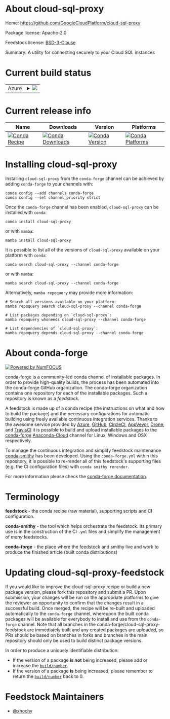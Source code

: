 About cloud-sql-proxy
=====================

Home: https://github.com/GoogleCloudPlatform/cloud-sql-proxy

Package license: Apache-2.0

Feedstock license: [BSD-3-Clause](https://github.com/conda-forge/cloud-sql-proxy-feedstock/blob/main/LICENSE.txt)

Summary: A utility for connecting securely to your Cloud SQL instances

Current build status
====================


<table>
    
  <tr>
    <td>Azure</td>
    <td>
      <details>
        <summary>
          <a href="https://dev.azure.com/conda-forge/feedstock-builds/_build/latest?definitionId=17841&branchName=main">
            <img src="https://dev.azure.com/conda-forge/feedstock-builds/_apis/build/status/cloud-sql-proxy-feedstock?branchName=main">
          </a>
        </summary>
        <table>
          <thead><tr><th>Variant</th><th>Status</th></tr></thead>
          <tbody><tr>
              <td>linux_64</td>
              <td>
                <a href="https://dev.azure.com/conda-forge/feedstock-builds/_build/latest?definitionId=17841&branchName=main">
                  <img src="https://dev.azure.com/conda-forge/feedstock-builds/_apis/build/status/cloud-sql-proxy-feedstock?branchName=main&jobName=linux&configuration=linux%20linux_64_" alt="variant">
                </a>
              </td>
            </tr><tr>
              <td>osx_64</td>
              <td>
                <a href="https://dev.azure.com/conda-forge/feedstock-builds/_build/latest?definitionId=17841&branchName=main">
                  <img src="https://dev.azure.com/conda-forge/feedstock-builds/_apis/build/status/cloud-sql-proxy-feedstock?branchName=main&jobName=osx&configuration=osx%20osx_64_" alt="variant">
                </a>
              </td>
            </tr><tr>
              <td>win_64</td>
              <td>
                <a href="https://dev.azure.com/conda-forge/feedstock-builds/_build/latest?definitionId=17841&branchName=main">
                  <img src="https://dev.azure.com/conda-forge/feedstock-builds/_apis/build/status/cloud-sql-proxy-feedstock?branchName=main&jobName=win&configuration=win%20win_64_" alt="variant">
                </a>
              </td>
            </tr>
          </tbody>
        </table>
      </details>
    </td>
  </tr>
</table>

Current release info
====================

| Name | Downloads | Version | Platforms |
| --- | --- | --- | --- |
| [![Conda Recipe](https://img.shields.io/badge/recipe-cloud--sql--proxy-green.svg)](https://anaconda.org/conda-forge/cloud-sql-proxy) | [![Conda Downloads](https://img.shields.io/conda/dn/conda-forge/cloud-sql-proxy.svg)](https://anaconda.org/conda-forge/cloud-sql-proxy) | [![Conda Version](https://img.shields.io/conda/vn/conda-forge/cloud-sql-proxy.svg)](https://anaconda.org/conda-forge/cloud-sql-proxy) | [![Conda Platforms](https://img.shields.io/conda/pn/conda-forge/cloud-sql-proxy.svg)](https://anaconda.org/conda-forge/cloud-sql-proxy) |

Installing cloud-sql-proxy
==========================

Installing `cloud-sql-proxy` from the `conda-forge` channel can be achieved by adding `conda-forge` to your channels with:

```
conda config --add channels conda-forge
conda config --set channel_priority strict
```

Once the `conda-forge` channel has been enabled, `cloud-sql-proxy` can be installed with `conda`:

```
conda install cloud-sql-proxy
```

or with `mamba`:

```
mamba install cloud-sql-proxy
```

It is possible to list all of the versions of `cloud-sql-proxy` available on your platform with `conda`:

```
conda search cloud-sql-proxy --channel conda-forge
```

or with `mamba`:

```
mamba search cloud-sql-proxy --channel conda-forge
```

Alternatively, `mamba repoquery` may provide more information:

```
# Search all versions available on your platform:
mamba repoquery search cloud-sql-proxy --channel conda-forge

# List packages depending on `cloud-sql-proxy`:
mamba repoquery whoneeds cloud-sql-proxy --channel conda-forge

# List dependencies of `cloud-sql-proxy`:
mamba repoquery depends cloud-sql-proxy --channel conda-forge
```


About conda-forge
=================

[![Powered by
NumFOCUS](https://img.shields.io/badge/powered%20by-NumFOCUS-orange.svg?style=flat&colorA=E1523D&colorB=007D8A)](https://numfocus.org)

conda-forge is a community-led conda channel of installable packages.
In order to provide high-quality builds, the process has been automated into the
conda-forge GitHub organization. The conda-forge organization contains one repository
for each of the installable packages. Such a repository is known as a *feedstock*.

A feedstock is made up of a conda recipe (the instructions on what and how to build
the package) and the necessary configurations for automatic building using freely
available continuous integration services. Thanks to the awesome service provided by
[Azure](https://azure.microsoft.com/en-us/services/devops/), [GitHub](https://github.com/),
[CircleCI](https://circleci.com/), [AppVeyor](https://www.appveyor.com/),
[Drone](https://cloud.drone.io/welcome), and [TravisCI](https://travis-ci.com/)
it is possible to build and upload installable packages to the
[conda-forge](https://anaconda.org/conda-forge) [Anaconda-Cloud](https://anaconda.org/)
channel for Linux, Windows and OSX respectively.

To manage the continuous integration and simplify feedstock maintenance
[conda-smithy](https://github.com/conda-forge/conda-smithy) has been developed.
Using the ``conda-forge.yml`` within this repository, it is possible to re-render all of
this feedstock's supporting files (e.g. the CI configuration files) with ``conda smithy rerender``.

For more information please check the [conda-forge documentation](https://conda-forge.org/docs/).

Terminology
===========

**feedstock** - the conda recipe (raw material), supporting scripts and CI configuration.

**conda-smithy** - the tool which helps orchestrate the feedstock.
                   Its primary use is in the construction of the CI ``.yml`` files
                   and simplify the management of *many* feedstocks.

**conda-forge** - the place where the feedstock and smithy live and work to
                  produce the finished article (built conda distributions)


Updating cloud-sql-proxy-feedstock
==================================

If you would like to improve the cloud-sql-proxy recipe or build a new
package version, please fork this repository and submit a PR. Upon submission,
your changes will be run on the appropriate platforms to give the reviewer an
opportunity to confirm that the changes result in a successful build. Once
merged, the recipe will be re-built and uploaded automatically to the
`conda-forge` channel, whereupon the built conda packages will be available for
everybody to install and use from the `conda-forge` channel.
Note that all branches in the conda-forge/cloud-sql-proxy-feedstock are
immediately built and any created packages are uploaded, so PRs should be based
on branches in forks and branches in the main repository should only be used to
build distinct package versions.

In order to produce a uniquely identifiable distribution:
 * If the version of a package **is not** being increased, please add or increase
   the [``build/number``](https://docs.conda.io/projects/conda-build/en/latest/resources/define-metadata.html#build-number-and-string).
 * If the version of a package **is** being increased, please remember to return
   the [``build/number``](https://docs.conda.io/projects/conda-build/en/latest/resources/define-metadata.html#build-number-and-string)
   back to 0.

Feedstock Maintainers
=====================

* [@xhochy](https://github.com/xhochy/)


